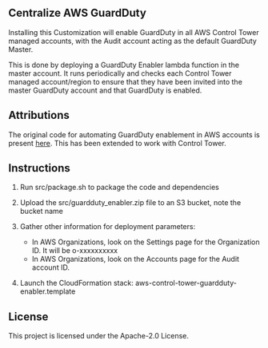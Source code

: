 ## Centralize AWS GuardDuty

Installing this Customization will enable GuardDuty in all AWS Control Tower managed accounts, with the Audit account acting as the default GuardDuty Master.

This is done by deploying a GuardDuty Enabler lambda function in the master account. It runs periodically and checks each Control Tower managed account/region to ensure that they have been invited into the master GuardDuty account and that GuardDuty is enabled. 

## Attributions

The original code for automating GuardDuty enablement in AWS accounts is present [here](https://github.com/aws-samples/amazon-guardduty-multiaccount-scripts).  This has been extended to work with Control Tower.

## Instructions

1. Run src/package.sh to package the code and dependencies
1. Upload the src/guardduty_enabler.zip file to an S3 bucket, note the bucket name
1. Gather other information for deployment parameters:

    - In AWS Organizations, look on the Settings page for the Organization ID. It will be o-xxxxxxxxxx
    - In AWS Organizations, look on the Accounts page for the Audit account ID.

1. Launch the CloudFormation stack:  aws-control-tower-guardduty-enabler.template

## License

This project is licensed under the Apache-2.0 License.
